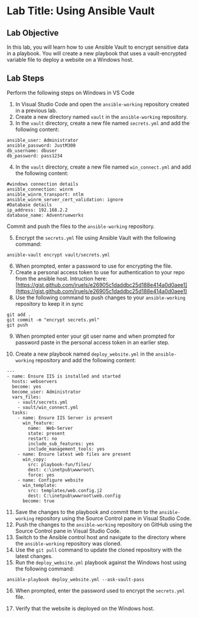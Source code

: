# Lab Title: Using Ansible Vault

## Lab Objective

In this lab, you will learn how to use Ansible Vault to encrypt sensitive data in a playbook. You will create a new playbook that uses a vault-encrypted variable file to deploy a website on a Windows host.

## Lab Steps
Perform the following steps on Windows in VS Code

1. In Visual Studio Code and open the `ansible-working` repository created in a previous lab.
2. Create a new directory named `vault` in the `ansible-working` repository.
3. In the `vault` directory, create a new file named `secrets.yml` and add the following content:

```
ansible_user: Administrator
ansible_password: JustM300
db_username: dbuser
db_password: pass1234
```
4. In the `vault` directory, create a new file named `win_connect.yml` and add the following content:
```
#windows connection details
ansible_connection: winrm
ansible_winrm_transport: ntlm
ansible_winrm_server_cert_validation: ignore
#Database details
ip_address: 192.168.2.2
database_name: Adventrueworks
```
Commit and push the files to the `ansible-working` repository.

5. Encrypt the `secrets.yml` file using Ansible Vault with the following command:

```
ansible-vault encrypt vault/secrets.yml
```

6. When prompted, enter a password to use for encrypting the file.
7. Create a personal access token to use for authentication to your repo from the ansible host. Intruction here: 
[https://gist.github.com/jruels/e26905c1daddbc25d188e414a0d0aee1](https://gist.github.com/jruels/e26905c1daddbc25d188e414a0d0aee1)
9. Use the following command to push changes to your `ansible-working` repository to keep it in sync
```
git add .
git commit -m "encrypt secrets.yml"
git push
```
9. When prompted enter your git user name and when prompted for password paste in the personal access token in an earlier step.

10. Create a new playbook named `deploy_website.yml` in the `ansible-working` repository and add the following content:

```
---
- name: Ensure IIS is installed and started 
  hosts: webservers
  become: yes 
  become_user: Administrator
  vars_files:
    - vault/secrets.yml
    - vault/win_connect.yml
  tasks:
    - name: Ensure IIS Server is present 
      win_feature:
        name:  Web-Server
        state: present
        restart: no
        include_sub_features: yes
        include_management_tools: yes  
    - name: Ensure latest web files are present
      win_copy:
        src: playbook-fun/files/
        dest: c:\inetpub\wwwroot\
        force: yes
    - name: Configure website
      win_template:
        src: templates/web.config.j2
        dest: C:\inetpub\wwwroot\web.config
      become: true
```

11. Save the changes to the playbook and commit them to the `ansible-working` repository using the Source Control pane in Visual Studio Code.
12. Push the changes to the `ansible-working` repository on GitHub using the Source Control pane in Visual Studio Code.
13. Switch to the Ansible control host and navigate to the directory where the `ansible-working` repository was cloned.
14. Use the `git pull` command to update the cloned repository with the latest changes.
15. Run the `deploy_website.yml` playbook against the Windows host using the following command:

```
ansible-playbook deploy_website.yml --ask-vault-pass
```

16. When prompted, enter the password used to encrypt the `secrets.yml` file.

17. Verify that the website is deployed on the Windows host.

